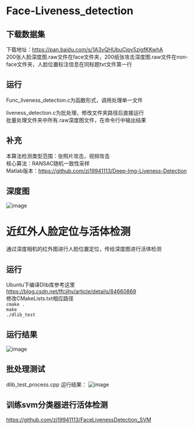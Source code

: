 # Face-Liveness_detection

## 下载数据集
 
下载地址：https://pan.baidu.com/s/1A3vQHUbuCjpv5zigfKKwhA  
200张人脸深度图.raw文件在face文件夹，200纸张攻击深度图.raw文件在non-face文件夹，人脸位置标注信息在同标题txt文件第一行

## 运行

Func_liveness_detection.c为函数形式，调用处理单一文件  

liveness_detection.c为批处理，修改文件夹路径后直接运行  
批量处理文件夹中所有.raw深度图文件，在命令行中输出结果 

## 补充

本算法检测类型范围：张照片攻击，视频攻击  
核心算法：RANSAC随机一致性采样  
Matlab版本：https://github.com/zj19941113/Deep-Img-Liveness-Detection  

## 深度图

![image](https://github.com/zj19941113/Deep-Img-Liveness-Detection/blob/master/Image/%E4%BA%BA%E8%84%B8%E6%B7%B1%E5%BA%A6%E5%9B%BE.jpg)  

# 近红外人脸定位与活体检测  
通过深度相机的红外图进行人脸位置定位，传给深度图进行活体检测  
## 运行  
Ubuntu下编译Dlib库参考这里 https://blog.csdn.net/ffcjjhv/article/details/84660869  
修改CMakeLists.txt相应路径  
`cmake .`  
`make`  
`./dlib_test`  

## 运行结果  
![image](https://github.com/zj19941113/Face-Liveness_detection/blob/master/images/result.png) 

## 批处理测试  
dlib_test_process.cpp 运行结果：
![image](https://github.com/zj19941113/Face-Liveness_detection/blob/master/images/2018-12-04%2019-10-58%E5%B1%8F%E5%B9%95%E6%88%AA%E5%9B%BE.png) 

## 训练svm分类器进行活体检测
https://github.com/zj19941113/FaceLivenessDetection_SVM
